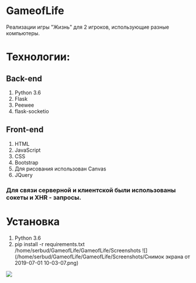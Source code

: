 # GameofLife
Реализации игры "Жизнь" для 2 игроков, использующие разные компьютеры.
# Технологии:
## Back-end
1. Python 3.6
2. Flask
3. Peewee
4. flask-socketio
## Front-end
1. HTML
2. JavaScript
3. CSS
4. Bootstrap
5. Для рисования использован Canvas
6. JQuery
### Для связи серверной и клиентской были использованы сокеты и XHR - запросы.
# Установка
1. Python 3.6
2. pip install -r requirements.txt
/home/serbud/GameofLife/GameofLife/Screenshots
![](/home/serbud/GameofLife/GameofLife/Screenshots/Снимок экрана от 2019-07-01 10-03-07.png)
<img src="file:///C:/Users/username/Pictures/MLO/mlo_logo.jpg" />
